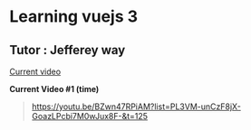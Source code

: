 # Learning vuejs 3 

## Tutor : Jefferey way

[Current video](https://youtu.be/J4aNmkEGTu0)


__Current Video #1 (time)__

> https://youtu.be/BZwn47RPiAM?list=PL3VM-unCzF8jX-GoazLPcbi7M0wJux8F-&t=125
